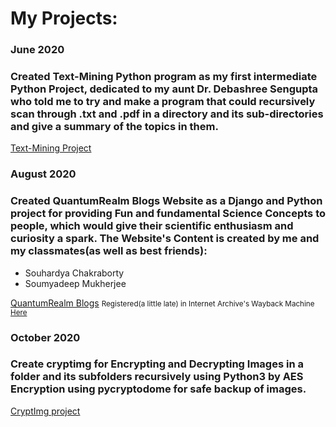 
# My Projects:

### June 2020
### Created Text-Mining Python program as my first intermediate Python Project, dedicated to my aunt Dr. Debashree Sengupta who told me to try and make a program that could recursively scan through .txt and .pdf in a directory and its sub-directories and give a summary of the topics in them.
<a href="https://www.github.com/manavsengupta/textminingproject">Text-Mining Project</a>

### August 2020
### Created QuantumRealm Blogs Website as a Django and Python project for providing Fun and fundamental Science Concepts to people, which would give their scientific enthusiasm and curiosity a spark. The Website's Content is created by me and my classmates(as well as best friends):
<ul>
  <li>
  Souhardya Chakraborty
  </li>
  <li>
  Soumyadeep Mukherjee
  </li>

</ul>
<a href="https://www.quantumrealm.in">QuantumRealm Blogs</a>
<small>Registered(a little late) in Internet Archive's Wayback Machine <a href="https://web.archive.org/web/*/https://www.quantumrealm.in/"> Here </a></small>

### October 2020
### Create cryptimg for Encrypting and Decrypting Images in a folder and its subfolders recursively using Python3 by AES Encryption using pycryptodome for safe backup of images.
<a href="https://www.github.com/manavsengupta/cryptimg">CryptImg project</a>


